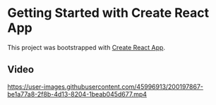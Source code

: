 # Getting Started with Create React App

This project was bootstrapped with [Create React App](https://github.com/facebook/create-react-app).

## Video


https://user-images.githubusercontent.com/45996913/200197867-be1a77a8-2f8b-4d13-8204-1beab045d677.mp4


